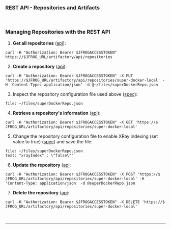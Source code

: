 ### REST API - Repositories and Artifacts

<br/>

### Managing Repositories with the REST API

1. **Get all repositories** ([api](https://www.jfrog.com/confluence/display/JFROG/Artifactory+REST+API#ArtifactoryRESTAPI-GetRepositories)):  
  ```execute
  curl -H "Authorization: Bearer $JFROGACCESSTOKEN" https://$JFROG_URL/artifactory/api/repositories
  ```

2. **Create a repository** ([api](https://www.jfrog.com/confluence/display/JFROG/Artifactory+REST+API#ArtifactoryRESTAPI-CreateRepository)):  
  ```execute
  curl -H "Authorization: Bearer $JFROGACCESSTOKEN" -X PUT 'https://$JFROG_URL/artifactory/api/repositories/super-docker-local' -H 'Content-Type: application/json' -d @~/files/superDockerRepo.json
  ```

3. Inspect the repository configuration file used above ([spec](https://www.jfrog.com/confluence/display/JFROG/Repository+Configuration+JSON)):
  ```editor:open-file
  file: ~/files/superDockerRepo.json
  ```

4. **Retrieve a repository's information** ([api](https://www.jfrog.com/confluence/display/JFROG/Artifactory+REST+API#ArtifactoryRESTAPI-RepositoryConfiguration)):
  ```execute
  curl -H "Authorization: Bearer $JFROGACCESSTOKEN" -X GET 'https://$ JFROG_URL/artifactory/api/repositories/super-docker-local'
  ```

5. Change the repository configuration file to enable XRay indexing (set value to true) ([spec](https://www.jfrog.com/confluence/display/JFROG/Repository+Configuration+JSON)) and save the file:
  ```editor:open-file
  file: ~/files/superDockerRepo.json
  text: "xrayIndex" : \"false\""
  ```

6. **Update the repository** ([api](https://www.jfrog.com/confluence/display/JFROG/Artifactory+REST+API#ArtifactoryRESTAPI-UpdateRepositoryConfiguration):
  ```execute
  curl -H "Authorization: Bearer $JFROGACCESSTOKEN" -X POST 'https://$ JFROG_URL/artifactory/api/repositories/super-docker-local' -H 'Content-Type: application/json' -d @superDockerRepo.json
  ```

7. **Delete the repository** ([api](https://www.jfrog.com/confluence/display/JFROG/Artifactory+REST+API#ArtifactoryRESTAPI-DeleteRepository):
  ```execute
  curl -H "Authorization: Bearer $JFROGACCESSTOKEN" -X DELETE 'https://$ JFROG_URL/artifactory/api/repositories/super-docker-local'
  ```

<br/>

---